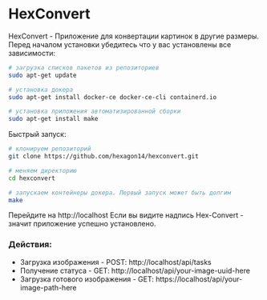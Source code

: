 # HexConvert
HexConvert - Приложение для конвертации картинок в другие размеры.
Перед началом установки убедитесь что у вас установлены все зависимости:
```bash
# загрузка списков пакетов из репозиториев
sudo apt-get update

# установка докера
sudo apt-get install docker-ce docker-ce-cli containerd.io

# установка приложения автоматизированной сборки
sudo apt-get install make
```
Быстрый запуск:
```bash
# клонируем репозиторий
git clone https://github.com/hexagon14/hexconvert.git

# меняем директорию
cd hexconvert

# запускаем контейнеры докера. Первый запуск может быть долгим
make
```
Перейдите на http://localhost
Если вы видите надпись Hex-Convert - значит приложение успешно установлено.
### Действия:
* Загрузка изображения - POST: http://localhost/api/tasks
* Получение статуса - GET: http://localhost/api/your-image-uuid-here
* Загрузка готового изображения - GET: https://localhost/api/your-image-path-here
